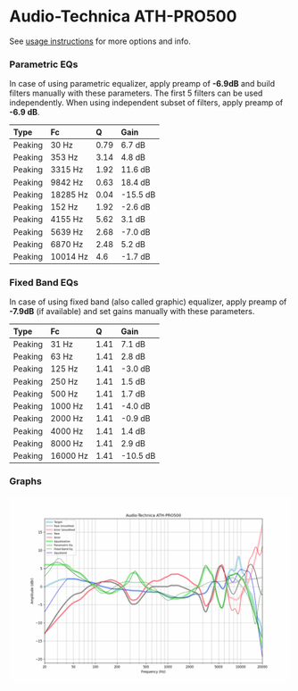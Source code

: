 # Audio-Technica ATH-PRO500
See [usage instructions](https://github.com/jaakkopasanen/AutoEq#usage) for more options and info.

### Parametric EQs
In case of using parametric equalizer, apply preamp of **-6.9dB** and build filters manually
with these parameters. The first 5 filters can be used independently.
When using independent subset of filters, apply preamp of **-6.9 dB**.

| Type    | Fc       |    Q | Gain     |
|:--------|:---------|:-----|:---------|
| Peaking | 30 Hz    | 0.79 | 6.7 dB   |
| Peaking | 353 Hz   | 3.14 | 4.8 dB   |
| Peaking | 3315 Hz  | 1.92 | 11.6 dB  |
| Peaking | 9842 Hz  | 0.63 | 18.4 dB  |
| Peaking | 18285 Hz | 0.04 | -15.5 dB |
| Peaking | 152 Hz   | 1.92 | -2.6 dB  |
| Peaking | 4155 Hz  | 5.62 | 3.1 dB   |
| Peaking | 5639 Hz  | 2.68 | -7.0 dB  |
| Peaking | 6870 Hz  | 2.48 | 5.2 dB   |
| Peaking | 10014 Hz | 4.6  | -1.7 dB  |

### Fixed Band EQs
In case of using fixed band (also called graphic) equalizer, apply preamp of **-7.9dB**
(if available) and set gains manually with these parameters.

| Type    | Fc       |    Q | Gain     |
|:--------|:---------|:-----|:---------|
| Peaking | 31 Hz    | 1.41 | 7.1 dB   |
| Peaking | 63 Hz    | 1.41 | 2.8 dB   |
| Peaking | 125 Hz   | 1.41 | -3.0 dB  |
| Peaking | 250 Hz   | 1.41 | 1.5 dB   |
| Peaking | 500 Hz   | 1.41 | 1.7 dB   |
| Peaking | 1000 Hz  | 1.41 | -4.0 dB  |
| Peaking | 2000 Hz  | 1.41 | -0.9 dB  |
| Peaking | 4000 Hz  | 1.41 | 1.4 dB   |
| Peaking | 8000 Hz  | 1.41 | 2.9 dB   |
| Peaking | 16000 Hz | 1.41 | -10.5 dB |

### Graphs
![](./Audio-Technica%20ATH-PRO500.png)